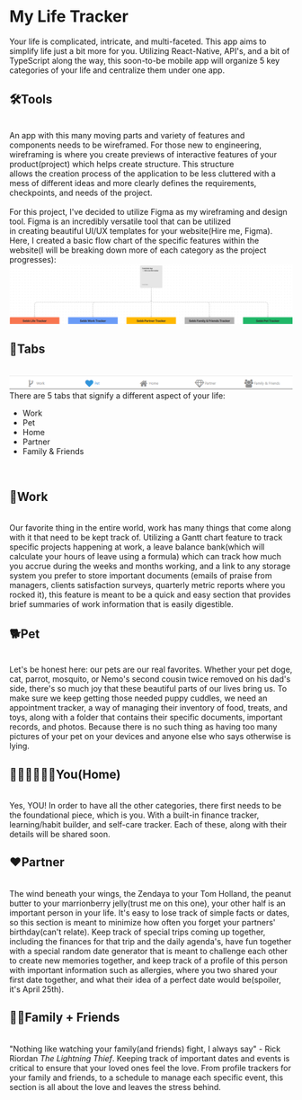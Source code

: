 # My Life Tracker <br>

Your life is complicated, intricate, and multi-faceted. This app aims to simplify life just a bit more for you.
Utilizing React-Native, API's, and a bit of TypeScript along the way, this soon-to-be mobile app will organize 5 key categories of your
life and centralize them under one app. <br>

<h2>🛠Tools</h2><br>
An app with this many moving parts and variety of features and components needs to be wireframed. For those new to engineering,<br>
wireframing is where you create previews of interactive features of your product(project) which helps create structure. This structure <br>
allows the creation process of the application to be less cluttered with a mess of different ideas and more clearly defines the requirements, <br>
checkpoints, and needs of the project. <br>

<br>
For this project, I've decided to utilize Figma as my wireframing and design tool. Figma is an incredibly versatile tool that can be utilized <br> 
in creating beautiful UI/UX templates for your website(Hire me, Figma). <br> 
Here, I created a basic flow chart of the specific features within the website(I will be breaking down more of each category as the project progresses):<br>
<img src="github_images/FigmaWireFrame.png">

<h2>📑Tabs</h2> <br>
<img src="github_images/BottomNavBar.png">
There are 5 tabs that signify a different aspect of your life:
<ul> 
  <li>Work</li>
  <li>Pet</li>
  <li>Home</li>
  <li>Partner</li>
  <li>Family & Friends</li>
</ul> <br>

<h2>📃Work</h2> <br>
Our favorite thing in the entire world, work has many things that come along with it that need to be kept track of. Utilizing a Gantt chart feature to track specific projects happening at work, a leave balance bank(which will calculate your hours of leave using a formula) which can track how much you accrue during the weeks and months working, and a link to any storage system you prefer to store important documents (emails of praise from managers, clients satisfaction surveys, quarterly metric reports where you rocked it), this feature is meant to be a quick and easy section that provides brief summaries of work information that is easily digestible.<br>

<h2>🐕Pet</h2> <br>
Let's be honest here: our pets are our real favorites. Whether your pet doge, cat, parrot, mosquito, or Nemo's second cousin twice removed on his dad's side, there's so much joy that these beautiful parts of our lives bring us. To make sure we keep getting those needed puppy cuddles, we need an appointment tracker, a way of managing their inventory of food, treats, and toys, along with a folder that contains their specific documents, important records, and photos. Because there is no such thing as having too many pictures of your pet on your devices and anyone else who says otherwise is lying. <br>

<h2>🙋🏽‍♂️🙋🏽‍♀️You(Home)</h2><br>
Yes, YOU! In order to have all the other categories, there first needs to be the foundational piece, which is you. With a built-in finance tracker, learning/habit builder, and self-care tracker. Each of these, along with their details will be shared soon. <br>

<h2>❤Partner</h2><br>
The wind beneath your wings, the Zendaya to your Tom Holland, the peanut butter to your marrionberry jelly(trust me on this one), your other half is an important person in your life. It's easy to lose track of simple facts or dates, so this section is meant to minimize how often you forget your partners' birthday(can't relate). Keep track of special trips coming up together, including the finances for that trip and the daily agenda's, have fun together with a special random date generator that is meant to challenge each other to create new memories together, and keep track of a profile of this person with important information such as allergies, where you two shared your first date together, and what their idea of a perfect date would be(spoiler, it's April 25th).<br>

<h2>🙌🏽Family + Friends</h2><br>
"Nothing like watching your family(and friends) fight, I always say" - Rick Riordan <em>The Lightning Thief</em>. Keeping track of important dates and events is critical to ensure that your loved ones feel the love. From profile trackers for your family and friends, to a schedule to manage each specific event, this section is all about the love and leaves the stress behind.
